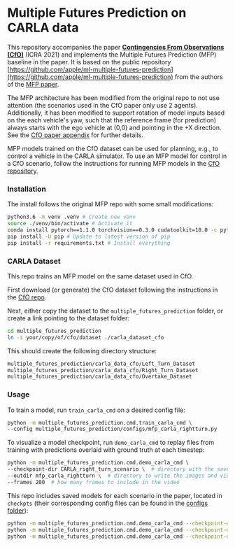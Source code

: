 # Multiple Futures Prediction on CARLA data

This repository accompanies the paper [**Contingencies From Observations (CfO)**](https://github.com/JeffTheHacker/ContingenciesFromObservations) (ICRA 2021) and implements the Multiple Futures Prediction (MFP) baseline in the paper.
It is based on the public repository [https://github.com/apple/ml-multiple-futures-prediction](https://github.com/apple/ml-multiple-futures-prediction) from the authors of the [MFP paper](https://arxiv.org/abs/1911.00997).

The MFP architecture has been modified from the original repo to not use attention (the scenarios used in the CfO paper only use 2 agents). Additionally, it has been modified to support rotation of model inputs based on the each vehicle's yaw, such that the reference frame (for prediction) always starts with the ego vehicle at (0,0) and pointing in the +X direction. See the [CfO paper appendix](https://github.com/JeffTheHacker/ContingenciesFromObservations) for further details.

MFP models trained on the CfO dataset can be used for planning, e.g., to control a vehicle in the CARLA simulator. To use an MFP model for control in a CfO scenario, follow the instructions for running MFP models in the [CfO repository](https://github.com/JeffTheHacker/ContingenciesFromObservations).

### Installation

The install follows the original MFP repo with some small modifications:
```sh
python3.6 -m venv .venv # Create new venv
source ./venv/bin/activate # Activate it
conda install pytorch==1.1.0 torchvision==0.3.0 cudatoolkit=10.0 -c pytorch
pip install -U pip # Update to latest version of pip
pip install -r requirements.txt # Install everything
```

### CARLA Dataset

This repo trains an MFP model on the same dataset used in CfO.

First download (or generate) the CfO dataset following the instructions in the [CfO repo](https://github.com/JeffTheHacker/ContingenciesFromObservations).

Next, either copy the dataset to the `multiple_futures_prediction` folder, or create a link pointing to the dataset folder:
```sh
cd multiple_futures_prediction
ln -s your/copy/of/cfo/dataset ./carla_dataset_cfo
```

This should create the following directory structure:
```sh
multiple_futures_prediction/carla_data_cfo/Left_Turn_Dataset
multiple_futures_prediction/carla_data_cfo/Right_Turn_Dataset
multiple_futures_prediction/carla_data_cfo/Overtake_Dataset
```

### Usage 

To train a model, run `train_carla_cmd` on a desired config file:
```sh
python -m multiple_futures_prediction.cmd.train_carla_cmd \
--config multiple_futures_prediction/configs/mfp_carla_rightturn.py
```

To visualize a model checkpoint, run `demo_carla_cmd` to replay files from training with predictions overlaid with ground truth at each timestep:
```sh
python -m multiple_futures_prediction.cmd.demo_carla_cmd \
--checkpoint-dir CARLA_right_turn_scenario \  # directory with the saved model checkpoint
--outdir mfp_carla_rightturn \  # directory to write the images and video to
--frames 200  # how many frames to include in the video
```

This repo includes saved models for each scenario in the paper, located in `checkpts` (their corresponding config files can be found in the [configs folder](multiple_futures_prediction/configs)):
```sh
python -m multiple_futures_prediction.cmd.demo_carla_cmd --checkpoint-dir CARLA_left_turn_scenario --outdir mfp_carla_leftturn --frames 200
python -m multiple_futures_prediction.cmd.demo_carla_cmd --checkpoint-dir CARLA_right_turn_scenario --outdir mfp_carla_rightturn --frames 200
python -m multiple_futures_prediction.cmd.demo_carla_cmd --checkpoint-dir CARLA_overtake_scenario --outdir mfp_carla_overtake --frames 200
```
